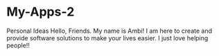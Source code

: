 # My-Apps-2
Personal Ideas
Hello, Friends. 
My name is Ambi! I am here to create and provide software
solutions to make your lives easier. I just love helping people!!
